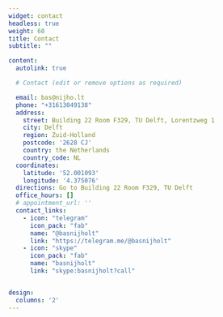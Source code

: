 ```yaml
---
widget: contact
headless: true
weight: 60
title: Contact
subtitle: ""

content:
  autolink: true

  # Contact (edit or remove options as required)

  email: bas@nijho.lt
  phone: "+31613049138"
  address:
    street: Building 22 Room F329, TU Delft, Lorentzweg 1
    city: Delft
    region: Zuid-Holland
    postcode: '2628 CJ'
    country: the Netherlands
    country_code: NL
  coordinates:
    latitude: '52.001093'
    longitude: '4.375076'
  directions: Go to Building 22 Room F329, TU Delft
  office_hours: []
  # appointment_url: ''
  contact_links:
    - icon: "telegram"
      icon_pack: "fab"
      name: "@basnijholt"
      link: "https://telegram.me/@basnijholt"
    - icon: "skype"
      icon_pack: "fab"
      name: "basnijholt"
      link: "skype:basnijholt?call"


design:
  columns: '2'
---
```

